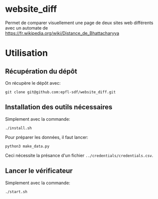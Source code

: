 # website_diff
Permet de comparer visuellement une page de deux sites web différents avec un automate de https://fr.wikipedia.org/wiki/Distance_de_Bhattacharyya

# Utilisation

## Récupération du dépôt
On récupère le dépôt avec:
```
git clone git@github.com:epfl-sdf/website_diff.git
```

## Installation des outils nécessaires
Simplement avec la commande:
```
./install.sh
```

Pour préparer les données, il faut lancer:
```
python3 make_data.py
```

Ceci nécessite la présance d'un fichier `../credentials/credentials.csv`.

## Lancer le vérificateur
Simplement avec la commande:
```
./start.sh
```
